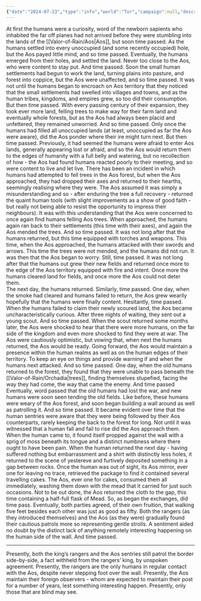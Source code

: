 ```yaml
---
{"date":"2024-07-23","type":"info","world":"Tor","campaign":null,"description":null,"icon":"fasScroll","tags":["info/world","Aos"],"dg-publish":true,"permalink":"/valor-of-rain/humans-as-seen-by-aos/","dgPassFrontmatter":true,"created":"2025-07-25T15:28:24.621+09:30","updated":"2025-08-07T13:29:33.143+09:30"}
---
```


At first the humans were a curiosity, word of the newborn sapients who inhabited the far off planes had not arrived before they were stumbling into the lands of the [[Valor-of-Rain/Aos\|Aos]], but soon time passed.
As the humans settled into every unoccupied (and some recently occupied) hole, but the Aos payed little mind, and so time passed.
Eventually, the humans emerged from their holes, and settled the land. Never too close to the Aos, who were content to stay put.  And time passed.
Soon the small human settlements had begun to work the land, turning plains into pasture, and forest into coppice, but the Aos were unaffected, and so time passed.
It was not until the humans began to encroach on Aos territory that they noticed that the small settlements had swelled into villages and towns, and as the human tribes, kingdoms, and empires grew, so too did their consumption.  But then time passed.
With every passing century of their expansion, they took ever more land, felling trees to make way for their farm land and eventually whole forests, but as the Aos had always been placid and unfettered, they remained unworried.  And so time passed.
Only once the humans had filled all unoccupied lands (at least, unoccupied as far the Aos were aware), did the Aos ponder where their ire might turn next.  But then time passed.
Previously, it had seemed the humans were afraid to enter Aos lands, generally appearing lost or afraid, and so the Aos would return them to the edges of humanity with a full belly and watering, but no recollection of how - the Aos had found humans reacted poorly to their meeting, and so were content to live and let live.  There has been an incident in which humans had attempted to fell trees in the Aos forest, but when the Aos approached, they had dropped their axes and returned to their hearths, seemingly realising where they were.  The Aos assumed it was simply a misunderstanding and so - after enduring the tree a full recovery - returned the quaint human tools (with slight improvements as a show of good faith - but really not being able to resist the opportunity to impress their neighbours).
It was with this understanding that the Aos were concerned to once again find humans felling Aos trees.  When approached, the humans again ran back to their settlements (this time with their axes), and again the Aos mended the trees.  And so time passed.
It was not long after that the humans returned, but this time equipped with torches and weapons.  This time, when the Aos approached, the humans attacked with their swords and arrows.  This time the trees were not mended, and the humans did not run.  It was then that the Aos began to worry.  Still, time passed.
It was not long after that the humans out grew their new fields and returned once more to the edge of the Aos territory equipped with fire and intent.  Once more the humans cleared land for fields, and once more the Aos could not deter them.  
The next day, the humans returned.  Similarly, time passed.
One day, when the smoke had cleared and humans failed to return, the Aos grew wearily hopefully that the humans were finally content.  Hesitantly, time passed.
When the humans failed to claim their newly scoured land, the Aos became uncharacteristically curious.  After three nights of waiting, they sent out a young scout.  And so time passed.
When the scout returned some months later, the Aos were shocked to hear that there were more humans, on the far side of the kingdom and even more shocked to find they were at war.  The Aos were cautiously optimistic, but vowing that, when next the humans returned, the Aos would be ready.  Going forward, the Aos would maintain a presence within the human realms as well as on the human edges of their territory.  To keep an eye on things and provide warning if and when the humans next attacked.  And so time passed.
One day, when the old humans returned to the forest, they found that they were unable to pass beneath the [[Valor-of-Rain/Orchadia\|trees]], finding themselves stupefied, facing the way they had come, the way that came the enemy.  And time passed
Eventually, word passed that the old humans had lost the war, and new humans were soon seen tending the old fields.  Like before, these humans were weary of the Aos forest, and soon began building a wall around as well as patrolling it.  And so time passed.
It became evident over time that the human sentries were aware that they were being followed by their Aos counterparts, rarely keeping the back to the forest for long.  Not until it was witnessed that a human fall and fail to rise did the Aos approach them.  When the human came to, it found itself propped against the wall with a sprig of moss beneath its tongue and a distinct numbness where there ought to have been pain.  When the human returned the next day - having suffered nothing but embarrassment and a shirt with distinctly less holes, it returned to the scene of yestereve and furtively deposited something in a gap between rocks.
Once the human was out of sight, its Aos mirror, ever one for leaving no trace, retrieved the package to find it contained several travelling cakes.  The Aos, ever one for cakes, consumed them all immediately, washing them down with the mead that it carried for just such occasions.  Not to be out done, the Aos returned the cloth to the gap, this time containing a half-full flask of Mead.  So, as began the exchanges, did time pass.
Eventually, both parties agreed, of their own fruition, that walking five feet besides each other was just as good as fifty.  Both the rangers (as they introduced themselves) and the Aos (as they were) gradually found their cautious patrols more so representing gentle strolls.  A sentiment aided no doubt by the distinct lack of anything remotely interesting happening on the human side of the wall.  And time passed.

---
Presently, both the king’s rangers and the Aos sentries still patrol the border side-by-side, a fact withheld from the rangers’ king, by unspoken agreement.
Presently, the rangers are the only humans in regular contact with the Aos, despite never stepping foot over the wall.
Presently, the Aos maintain their foreign observers - whom are expected to maintain their post for a number of years, lest something interesting happen.
Presently, only those that are blind may see.
